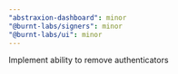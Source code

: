 ```yaml
---
"abstraxion-dashboard": minor
"@burnt-labs/signers": minor
"@burnt-labs/ui": minor
---
```


Implement ability to remove authenticators
